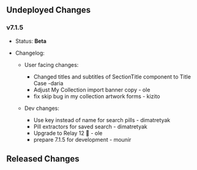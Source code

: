 ## Undeployed Changes

### v7.1.5

- Status: **Beta**
- Changelog:

  - User facing changes:

    - Changed titles and subtitles of SectionTitle component to Title Case -daria
    - Adjust My Collection import banner copy - ole
    - fix skip bug in my collection artwork forms - kizito

  - Dev changes:
    - Use key instead of name for search pills - dimatretyak
    - Pill extractors for saved search - dimatretyak
    - Upgrade to Relay 12 🎉 - ole
    - prepare 7.1.5 for development - mounir

<!-- DO NOT CHANGE -->

## Released Changes
